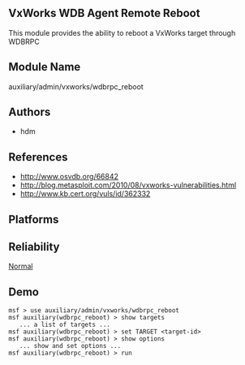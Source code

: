 ## VxWorks WDB Agent Remote Reboot

This module provides the ability to reboot a VxWorks target 
through WDBRPC


## Module Name
auxiliary/admin/vxworks/wdbrpc_reboot

## Authors
* hdm


## References
* http://www.osvdb.org/66842
* http://blog.metasploit.com/2010/08/vxworks-vulnerabilities.html
* http://www.kb.cert.org/vuls/id/362332




## Platforms


## Reliability
[Normal](https://github.com/rapid7/metasploit-framework/wiki/Exploit-Ranking)

## Demo

```
msf > use auxiliary/admin/vxworks/wdbrpc_reboot
msf auxiliary(wdbrpc_reboot) > show targets
   ... a list of targets ...
msf auxiliary(wdbrpc_reboot) > set TARGET <target-id>
msf auxiliary(wdbrpc_reboot) > show options
   ... show and set options ...
msf auxiliary(wdbrpc_reboot) > run
```
    
    